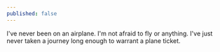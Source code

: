 ```yaml
---
published: false
---
```


I've never been on an airplane. I'm not afraid to fly or anything. I've just never taken a journey long enough to warrant a plane ticket.
